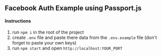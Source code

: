 ## Facebook Auth Example using Passport.js

#### Instructions

1. run `npm i` in the root of the project
2. create `.env` file and paste there data from the `.env.example` file (don't forget to paste your own keys)
3. run `npm start` and open `http://localhost:YOUR_PORT`
